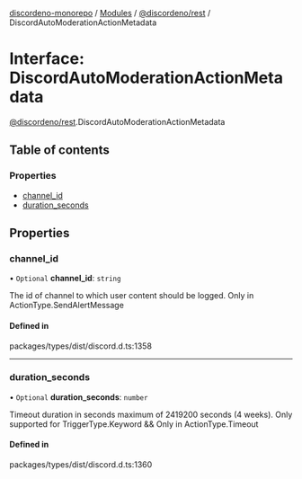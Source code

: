 [discordeno-monorepo](../README.md) / [Modules](../modules.md) / [@discordeno/rest](../modules/discordeno_rest.md) / DiscordAutoModerationActionMetadata

# Interface: DiscordAutoModerationActionMetadata

[@discordeno/rest](../modules/discordeno_rest.md).DiscordAutoModerationActionMetadata

## Table of contents

### Properties

- [channel_id](discordeno_rest.DiscordAutoModerationActionMetadata.md#channel_id)
- [duration_seconds](discordeno_rest.DiscordAutoModerationActionMetadata.md#duration_seconds)

## Properties

### channel_id

• `Optional` **channel_id**: `string`

The id of channel to which user content should be logged. Only in ActionType.SendAlertMessage

#### Defined in

packages/types/dist/discord.d.ts:1358

---

### duration_seconds

• `Optional` **duration_seconds**: `number`

Timeout duration in seconds maximum of 2419200 seconds (4 weeks). Only supported for TriggerType.Keyword && Only in ActionType.Timeout

#### Defined in

packages/types/dist/discord.d.ts:1360
